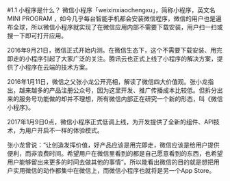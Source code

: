 #1.1 小程序是什么？
微信小程序「weixinxiaochengxu」，简称小程序，英文名MINI PROGRAM ，如今几乎每台智能手机都会安装微信程序，微信的用户也是遍布全球，所以微信小程序就实现了在微信应用内部不需要下载安装，用户扫一扫或搜一下即可打开应用。

2016年9月21日，微信正式开始内测。在微信生态下，这个不需要下载安装、用完即走的小程序引起了大家广泛的关注。腾讯云也正式上线了小程序的解决方案，提供了小程序在云端的技术方案。

2016年1月11日，微信之父张小龙公开亮相，解读了微信四大价值观。张小龙指出，越来越多的产品注册公众号，因为这里开发、推广传播成本比较低。但拆分出来的服务号功能做的却并不理想，所有微信内部正在研究一个新的形态，叫《微信小程序》。

2017年1月9日0点，微信小程序正式低调上线，为开发提供了全新的组件、API技术，为用户开启不一样的体验模式。

张小龙曾说：“让创造发挥价值，好产品应该是用完即走，微信应该是给用户提供便利，而非浪费时间。希望用户在微信里看到的都是自己愿意看到的东西，也希望用户能够留出来更多的时间去做其他的事情”。所以能看出微信的目的就是想把用户实用微信的动作都集中在微信上，而微信小程序也就将是另一个App Store。



